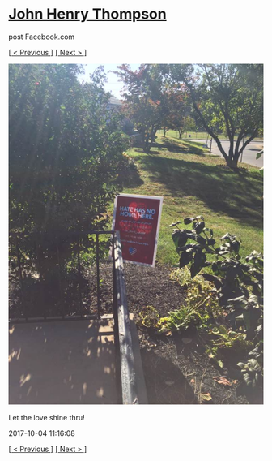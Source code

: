 # [John Henry Thompson](../README.md)
post Facebook.com

[[ < Previous ]](2017-10-04-1.md) [[ Next > ]](2017-10-04-3.md)

[![](../media/2017-10-04/Timeline-Photos-Let-the-love-shine-thru.jpg)](../README.md)

Let the love shine thru!

2017-10-04 11:16:08

[[ < Previous ]](2017-10-04-1.md) [[ Next > ]](2017-10-04-3.md)